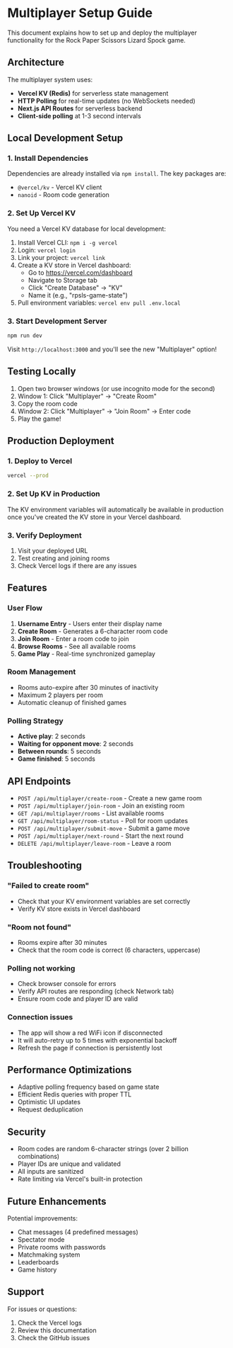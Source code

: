 # Multiplayer Setup Guide

This document explains how to set up and deploy the multiplayer functionality for the Rock Paper Scissors Lizard Spock game.

## Architecture

The multiplayer system uses:
- **Vercel KV (Redis)** for serverless state management
- **HTTP Polling** for real-time updates (no WebSockets needed)
- **Next.js API Routes** for serverless backend
- **Client-side polling** at 1-3 second intervals

## Local Development Setup

### 1. Install Dependencies

Dependencies are already installed via `npm install`. The key packages are:
- `@vercel/kv` - Vercel KV client
- `nanoid` - Room code generation

### 2. Set Up Vercel KV

You need a Vercel KV database for local development:

1. Install Vercel CLI: `npm i -g vercel`
2. Login: `vercel login`
3. Link your project: `vercel link`
4. Create a KV store in Vercel dashboard:
   - Go to https://vercel.com/dashboard
   - Navigate to Storage tab
   - Click "Create Database" → "KV"
   - Name it (e.g., "rpsls-game-state")
5. Pull environment variables: `vercel env pull .env.local`

### 3. Start Development Server

```bash
npm run dev
```

Visit `http://localhost:3000` and you'll see the new "Multiplayer" option!

## Testing Locally

1. Open two browser windows (or use incognito mode for the second)
2. Window 1: Click "Multiplayer" → "Create Room"
3. Copy the room code
4. Window 2: Click "Multiplayer" → "Join Room" → Enter code
5. Play the game!

## Production Deployment

### 1. Deploy to Vercel

```bash
vercel --prod
```

### 2. Set Up KV in Production

The KV environment variables will automatically be available in production once you've created the KV store in your Vercel dashboard.

### 3. Verify Deployment

1. Visit your deployed URL
2. Test creating and joining rooms
3. Check Vercel logs if there are any issues

## Features

### User Flow
1. **Username Entry** - Users enter their display name
2. **Create Room** - Generates a 6-character room code
3. **Join Room** - Enter a room code to join
4. **Browse Rooms** - See all available rooms
5. **Game Play** - Real-time synchronized gameplay

### Room Management
- Rooms auto-expire after 30 minutes of inactivity
- Maximum 2 players per room
- Automatic cleanup of finished games

### Polling Strategy
- **Active play**: 2 seconds
- **Waiting for opponent move**: 2 seconds
- **Between rounds**: 5 seconds
- **Game finished**: 5 seconds

## API Endpoints

- `POST /api/multiplayer/create-room` - Create a new game room
- `POST /api/multiplayer/join-room` - Join an existing room
- `GET /api/multiplayer/rooms` - List available rooms
- `GET /api/multiplayer/room-status` - Poll for room updates
- `POST /api/multiplayer/submit-move` - Submit a game move
- `POST /api/multiplayer/next-round` - Start the next round
- `DELETE /api/multiplayer/leave-room` - Leave a room

## Troubleshooting

### "Failed to create room"
- Check that your KV environment variables are set correctly
- Verify KV store exists in Vercel dashboard

### "Room not found"
- Rooms expire after 30 minutes
- Check that the room code is correct (6 characters, uppercase)

### Polling not working
- Check browser console for errors
- Verify API routes are responding (check Network tab)
- Ensure room code and player ID are valid

### Connection issues
- The app will show a red WiFi icon if disconnected
- It will auto-retry up to 5 times with exponential backoff
- Refresh the page if connection is persistently lost

## Performance Optimizations

- Adaptive polling frequency based on game state
- Efficient Redis queries with proper TTL
- Optimistic UI updates
- Request deduplication

## Security

- Room codes are random 6-character strings (over 2 billion combinations)
- Player IDs are unique and validated
- All inputs are sanitized
- Rate limiting via Vercel's built-in protection

## Future Enhancements

Potential improvements:
- Chat messages (4 predefined messages)
- Spectator mode
- Private rooms with passwords
- Matchmaking system
- Leaderboards
- Game history

## Support

For issues or questions:
1. Check the Vercel logs
2. Review this documentation
3. Check the GitHub issues
